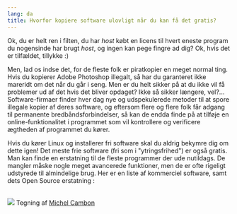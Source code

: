 ```yaml
---
lang: da
title: Hvorfor kopiere software ulovligt når du kan få det gratis?
---
```


Ok, du er helt ren i filten, du har *host* købt en licens til hvert eneste program du nogensinde har brugt *host*, 
og ingen kan pege fingre ad dig? Ok, hvis det er tilfældet, tillykke :)

Men, lad os indse det, for de fleste folk er piratkopier en meget normal ting. Hvis du kopierer Adobe Photoshop illegalt, så har du garanteret ikke mareridt om det når du går i seng. Men er du helt sikker på at du ikke vil få problemer ud af det hvis det bliver opdaget? Ikke så sikker længere, vel?... Software-firmaer finder hver dag nye og udspekulerede metoder til at spore illegale kopier af deres software, og eftersom flere og flere folk får adgang til permanente bredbåndsforbindelser, så kan de endda finde på at tilføje en online-funktionalitet i programmet som vil kontrollere og verificere ægtheden af programmet du kører.

Hvis du kører Linux og installerer fri software skal du aldrig bekymre dig om dette igen! Det meste frie software (fri som i "ytringsfrihed") er også gratis. Man kan finde en erstatning til de fleste programmer der ude nutildags. De mangler måske nogle meget avancerede funktioner, men de er ofte rigeligt udstyrede til almindelige brug. Her er en liste af kommerciel software, samt dets Open Source erstatning :

<?php

table_parser ("Yes", "No", "Commercial", "Open source", "Exists on 
Windows?");


<br /><br />

<img src="Images/warez.png" />

Tegning af <a href="http://michel.cambon.free.fr/ampere/salle1bis.htm">Michel Cambon</a>




